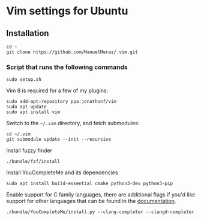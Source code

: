 # Vim settings for Ubuntu

## Installation

```
cd ~
git clone https://github.com/ManuelMeraz/.vim.git
```

### Script that runs the following commands
```
sudo setup.sh 
```

Vim 8 is required for a few of my plugins:
```
sudo add-apt-repository ppa:jonathonf/vim
sudo apt update
sudo apt install vim
```
Switch to the `~/.vim` directory, and fetch submodules:

```
cd ~/.vim
git submodule update --init --recursive
```

Install fuzzy finder
```
./bundle/fzf/install
```

Install YouCompleteMe and its dependencies
```
sudo apt install build-essential cmake python3-dev python3-pip
```

Enable support for C family languages, there are additional flags if you'd like support for other languages that can be found in the [documentation](https://github.com/Valloric/YouCompleteMe).
```
./bundle/YouCompleteMe/install.py --clang-completer --clangd-completer
```

